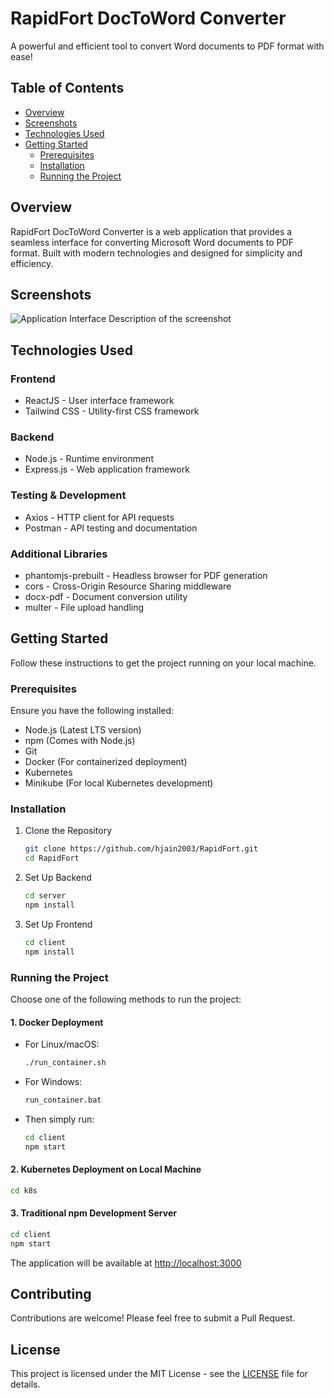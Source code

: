 # RapidFort DocToWord Converter

A powerful and efficient tool to convert Word documents to PDF format with ease!

## Table of Contents

- [Overview](#overview)
- [Screenshots](#screenshots)
- [Technologies Used](#technologies-used)
- [Getting Started](#getting-started)
  - [Prerequisites](#prerequisites)
  - [Installation](#installation)
  - [Running the Project](#running-the-project)

## Overview

RapidFort DocToWord Converter is a web application that provides a seamless interface for converting Microsoft Word documents to PDF format. Built with modern technologies and designed for simplicity and efficiency.

## Screenshots

![Application Interface](path/to/screenshot.png)
Description of the screenshot

## Technologies Used

### Frontend
- ReactJS - User interface framework
- Tailwind CSS - Utility-first CSS framework

### Backend
- Node.js - Runtime environment
- Express.js - Web application framework

### Testing & Development
- Axios - HTTP client for API requests
- Postman - API testing and documentation

### Additional Libraries
- phantomjs-prebuilt - Headless browser for PDF generation
- cors - Cross-Origin Resource Sharing middleware
- docx-pdf - Document conversion utility
- multer - File upload handling

## Getting Started

Follow these instructions to get the project running on your local machine.

### Prerequisites

Ensure you have the following installed:
- Node.js (Latest LTS version)
- npm (Comes with Node.js)
- Git
- Docker (For containerized deployment)
- Kubernetes
- Minikube (For local Kubernetes development)

### Installation

1. Clone the Repository
   ```bash
   git clone https://github.com/hjain2003/RapidFort.git
   cd RapidFort
   ```

2. Set Up Backend
   ```bash
   cd server
   npm install
   ```

3. Set Up Frontend
   ```bash
   cd client
   npm install
   ```

### Running the Project

Choose one of the following methods to run the project:

#### 1. Docker Deployment

- For Linux/macOS:
  ```bash
  ./run_container.sh
  ```
- For Windows:
  ```bash
  run_container.bat
  ```
- Then simply run:
  ```bash
  cd client
  npm start
  

#### 2. Kubernetes Deployment on Local Machine
```bash
cd k8s

```

#### 3. Traditional npm Development Server
```bash
cd client
npm start
```

The application will be available at [http://localhost:3000](http://localhost:3000)

## Contributing

Contributions are welcome! Please feel free to submit a Pull Request.

## License

This project is licensed under the MIT License - see the [LICENSE](LICENSE) file for details.

